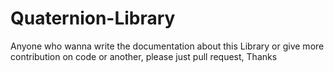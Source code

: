 # Quaternion-Library

Anyone who wanna write the documentation about this Library or give more contribution on code or another, please just pull request, Thanks
